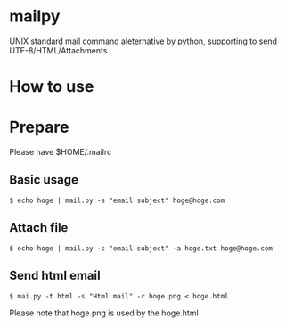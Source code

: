# mailpy
UNIX standard mail command aleternative by python, supporting to send UTF-8/HTML/Attachments

# How to use

# Prepare

Please have $HOME/.mailrc


## Basic usage

```
$ echo hoge | mail.py -s "email subject" hoge@hoge.com
```

## Attach file

```
$ echo hoge | mail.py -s "email subject" -a hoge.txt hoge@hoge.com
```

## Send html email

```
$ mai.py -t html -s "Html mail" -r hoge.png < hoge.html
```

Please note that hoge.png is used by the hoge.html


